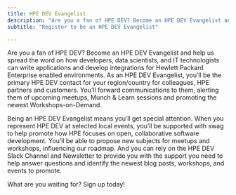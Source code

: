 ```yaml
---
title: HPE DEV Evangelist
description: "Are you a fan of HPE DEV? Become an HPE DEV Evangelist and help us spread the word on how developers, data scientists, and IT technologists can write applications and develop integrations for Hewlett Packard Enterprise enabled environments. As an HPE DEV Evangelist, you’ll be the primary HPE DEV contact for your region/country for colleagues, HPE partners and customers. You’ll forward communications to them, alerting them of upcoming meetups, Munch & Learn sessions and promoting the newest Workshops-on-Demand."
subtitle: "Register to be an HPE DEV Evangelist"

---
```

 Are you a fan of HPE DEV? Become an HPE DEV Evangelist and help us spread the word on how developers, data scientists, and IT technologists can write applications and develop integrations for Hewlett Packard Enterprise enabled environments. As an HPE DEV Evangelist, you’ll be the primary HPE DEV contact for your region/country for colleagues, HPE partners and customers. You’ll forward communications to them, alerting them of upcoming meetups, Munch & Learn sessions and promoting the newest Workshops-on-Demand.
 
Being an HPE DEV Evangelist means you’ll get special attention. When you represent HPE DEV at selected local events, you’ll be supported with swag to help promote how HPE focuses on open, collaborative software development. You’ll be able to propose new subjects for meetups and workshops, influencing our roadmap. And you can rely on the HPE DEV Slack Channel and Newsletter to provide you with the support you need to help answer questions and identify the newest blog posts, workshops, and events to promote.

What are you waiting for? Sign up today!